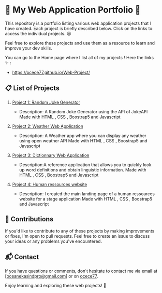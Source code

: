 

# 🧇 My Web Application Portfolio 🧇

This repository is a portfolio listing various web application projects that I have created. Each project is briefly described below. Click on the links to access the individual projects. 😃

Feel free to explore these projects and use them as a resource to learn and improve your dev skills.

You can go to the Home page where I list all of my projects ! 
Here the links ✨ : 

- https://ocece77.github.io/Web-Project/

## 📋 List of Projects

1. [Project 1: Random Joke Generator](/joke_generator)
   - Description: A Random Joke Generator using the API of JokeAPI 
   Made with HTML , CSS , Boostrap5 and Javascript

2. [Project 2: Weather Web Application](/weather_app)
   - Description: A Weather app where you can display any weather using open weather API
   Made with HTML , CSS , Boostrap5 and Javascript

3. [Project 3: Dictionnary Web Application](/dictionnary_app)
   - Description:A reference application that allows you to quickly look up word definitions and obtain linguistic information.
   Made with HTML , CSS , Boostrap5 and Javascript

4. [Project 4: Human ressources website](/hr_project)
   - Description: I created the main landing page of a human ressources website for a stage application
   Made with HTML , CSS , Boostrap5 and Javascript
  
## 🤝 Contributions

If you'd like to contribute to any of these projects by making improvements or fixes, I'm open to pull requests. Feel free to create an issue to discuss your ideas or any problems you've encountered.

## 📬 Contact

If you have questions or comments, don't hesitate to contact me via email at [oceanekasindpro@gmail.com] or on [ocece77](https://github.com/ocece77).

Enjoy learning and exploring these web projects! 🎉